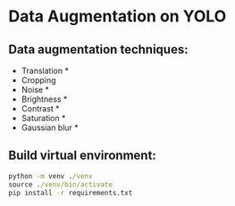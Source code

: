# Data Augmentation on YOLO

## Data augmentation techniques:
- Translation *
- Cropping 
- Noise *
- Brightness *
- Contrast *
- Saturation *
- Gaussian blur *

## Build virtual environment:
```bat
python -m venv ./venv
source ./venv/bin/activate
pip install -r requirements.txt
```